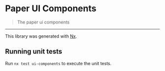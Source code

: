 # Paper UI Components

> The paper ui components

---

This library was generated with [Nx](https://nx.dev).

## Running unit tests

Run `nx test ui-components` to execute the unit tests.
